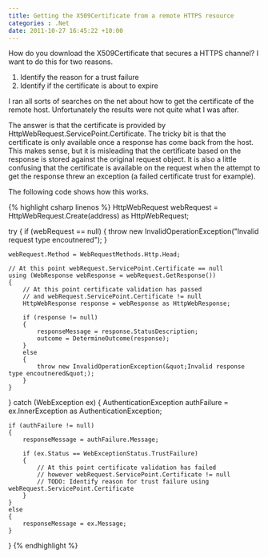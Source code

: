 ```yaml
---
title: Getting the X509Certificate from a remote HTTPS resource
categories : .Net
date: 2011-10-27 16:45:22 +10:00
---
```


How do you download the X509Certificate that secures a HTTPS channel? I want to do this for two reasons.

1. Identify the reason for a trust failure
1. Identify if the certificate is about to expire

I ran all sorts of searches on the net about how to get the certificate of the remote host. Unfortunately the results were not quite what I was after.

The answer is that the certificate is provided by HttpWebRequest.ServicePoint.Certificate. The tricky bit is that the certificate is only available once a response has come back from the host. This makes sense, but it is misleading that the certificate based on the response is stored against the original request object. It is also a little confusing that the certificate is available on the request when the attempt to get the response threw an exception (a failed certificate trust for example).

The following code shows how this works.

{% highlight csharp linenos %}
HttpWebRequest webRequest = HttpWebRequest.Create(address) as HttpWebRequest;
    
try
{
    if (webRequest == null)
    {
        throw new InvalidOperationException(&quot;Invalid request type encoutnered&quot;);
    }
    
    webRequest.Method = WebRequestMethods.Http.Head;
    
    // At this point webRequest.ServicePoint.Certificate == null
    using (WebResponse webResponse = webRequest.GetResponse())
    {
        // At this point certificate validation has passed
        // and webRequest.ServicePoint.Certificate != null
        HttpWebResponse response = webResponse as HttpWebResponse;
    
        if (response != null)
        {
            responseMessage = response.StatusDescription;
            outcome = DetermineOutcome(response);
        }
        else
        {
            throw new InvalidOperationException(&quot;Invalid response type encoutnered&quot;);
        }
    }
}
catch (WebException ex)
{
    AuthenticationException authFailure = ex.InnerException as AuthenticationException;
    
    if (authFailure != null)
    {
        responseMessage = authFailure.Message;
    
        if (ex.Status == WebExceptionStatus.TrustFailure)
        {
            // At this point certificate validation has failed
            // however webRequest.ServicePoint.Certificate != null
            // TODO: Identify reason for trust failure using webRequest.ServicePoint.Certificate
        }
    } 
    else
    {
        responseMessage = ex.Message;
    }
}
{% endhighlight %}


